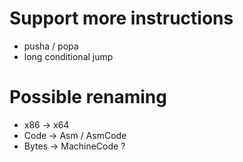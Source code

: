 
# Support more instructions

-   pusha / popa
-   long conditional jump

# Possible renaming

-   x86 -> x64
-   Code -> Asm / AsmCode
-   Bytes -> MachineCode ?


